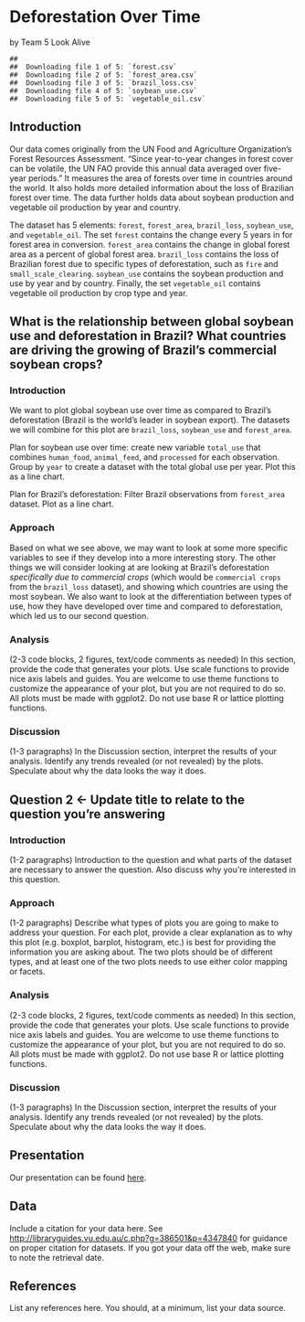 Deforestation Over Time
================
by Team 5 Look Alive

    ## 
    ##  Downloading file 1 of 5: `forest.csv`
    ##  Downloading file 2 of 5: `forest_area.csv`
    ##  Downloading file 3 of 5: `brazil_loss.csv`
    ##  Downloading file 4 of 5: `soybean_use.csv`
    ##  Downloading file 5 of 5: `vegetable_oil.csv`

## Introduction

Our data comes originally from the UN Food and Agriculture
Organization’s Forest Resources Assessment. “Since year-to-year changes
in forest cover can be volatile, the UN FAO provide this annual data
averaged over five-year periods.” It measures the area of forests over
time in countries around the world. It also holds more detailed
information about the loss of Brazilian forest over time. The data
further holds data about soybean production and vegetable oil production
by year and country.

The dataset has 5 elements: `forest`, `forest_area`, `brazil_loss`,
`soybean_use`, and `vegetable_oil`. The set `forest` contains the change
every 5 years in for forest area in conversion. `forest_area` contains
the change in global forest area as a percent of global forest area.
`brazil_loss` contains the loss of Brazilian forest due to specific
types of deforestation, such as `fire` and `small_scale_clearing`.
`soybean_use` contains the soybean production and use by year and by
country. Finally, the set `vegetable_oil` contains vegetable oil
production by crop type and year.

## What is the relationship between global soybean use and deforestation in Brazil? What countries are driving the growing of Brazil’s commercial soybean crops?

### Introduction

We want to plot global soybean use over time as compared to Brazil’s
deforestation (Brazil is the world’s leader in soybean export). The
datasets we will combine for this plot are `brazil_loss`, `soybean_use`
and `forest_area`.

Plan for soybean use over time: create new variable `total_use` that
combines `human_food`, `animal_feed`, and `processed` for each
observation. Group by `year` to create a dataset with the total global
use per year. Plot this as a line chart.

Plan for Brazil’s deforestation: Filter Brazil observations from
`forest_area` dataset. Plot as a line chart.

### Approach

Based on what we see above, we may want to look at some more specific
variables to see if they develop into a more interesting story. The
other things we will consider looking at are looking at Brazil’s
deforestation *specifically due to commercial crops* (which would be
`commercial crops` from the `brazil_loss` dataset), and showing which
countries are using the most soybean. We also want to look at the
differentiation between types of use, how they have developed over time
and compared to deforestation, which led us to our second question.

### Analysis

(2-3 code blocks, 2 figures, text/code comments as needed) In this
section, provide the code that generates your plots. Use scale functions
to provide nice axis labels and guides. You are welcome to use theme
functions to customize the appearance of your plot, but you are not
required to do so. All plots must be made with ggplot2. Do not use base
R or lattice plotting functions.

### Discussion

(1-3 paragraphs) In the Discussion section, interpret the results of
your analysis. Identify any trends revealed (or not revealed) by the
plots. Speculate about why the data looks the way it does.

## Question 2 &lt;- Update title to relate to the question you’re answering

### Introduction

(1-2 paragraphs) Introduction to the question and what parts of the
dataset are necessary to answer the question. Also discuss why you’re
interested in this question.

### Approach

(1-2 paragraphs) Describe what types of plots you are going to make to
address your question. For each plot, provide a clear explanation as to
why this plot (e.g. boxplot, barplot, histogram, etc.) is best for
providing the information you are asking about. The two plots should be
of different types, and at least one of the two plots needs to use
either color mapping or facets.

### Analysis

(2-3 code blocks, 2 figures, text/code comments as needed) In this
section, provide the code that generates your plots. Use scale functions
to provide nice axis labels and guides. You are welcome to use theme
functions to customize the appearance of your plot, but you are not
required to do so. All plots must be made with ggplot2. Do not use base
R or lattice plotting functions.

### Discussion

(1-3 paragraphs) In the Discussion section, interpret the results of
your analysis. Identify any trends revealed (or not revealed) by the
plots. Speculate about why the data looks the way it does.

## Presentation

Our presentation can be found [here](presentation/presentation.html).

## Data

Include a citation for your data here. See
<http://libraryguides.vu.edu.au/c.php?g=386501&p=4347840> for guidance
on proper citation for datasets. If you got your data off the web, make
sure to note the retrieval date.

## References

List any references here. You should, at a minimum, list your data
source.
